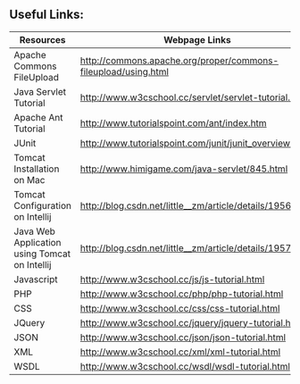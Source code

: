 ## Useful Links:


| Resources | Webpage Links |
| ------------- | --------------- |
| Apache Commons FileUpload | http://commons.apache.org/proper/commons-fileupload/using.html |
| Java Servlet Tutorial | http://www.w3cschool.cc/servlet/servlet-tutorial.html |
| Apache Ant Tutorial | http://www.tutorialspoint.com/ant/index.htm |
| JUnit | http://www.tutorialspoint.com/junit/junit_overview.htm |
| Tomcat Installation on Mac | http://www.himigame.com/java-servlet/845.html |
| Tomcat Configuration on Intellij | http://blog.csdn.net/little__zm/article/details/19569397 |
| Java Web Application using Tomcat on Intellij | http://blog.csdn.net/little__zm/article/details/19570535 |
| Javascript | http://www.w3cschool.cc/js/js-tutorial.html |
| PHP | http://www.w3cschool.cc/php/php-tutorial.html |
| CSS | http://www.w3cschool.cc/css/css-tutorial.html |
| JQuery| http://www.w3cschool.cc/jquery/jquery-tutorial.html |
| JSON | http://www.w3cschool.cc/json/json-tutorial.html |
| XML | http://www.w3cschool.cc/xml/xml-tutorial.html |
| WSDL | http://www.w3cschool.cc/wsdl/wsdl-tutorial.html |